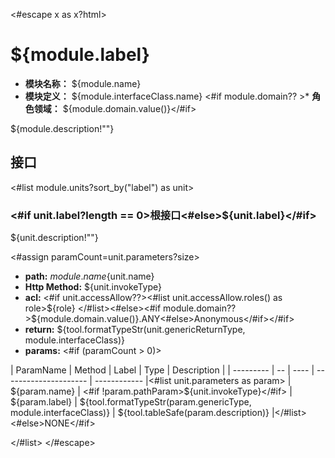 <#escape x as x?html> 
# ${module.label}

* **模块名称：** ${module.name}
* **模块定义：** ${module.interfaceClass.name}
<#if module.domain?? >* **角色领域：** ${module.domain.value()}</#if>

${module.description!""}

## 接口
<#list module.units?sort_by("label") as unit>
### <span id="m${unit_index+1}"><#if unit.label?length == 0>根接口<#else>${unit.label}</#if></span>

${unit.description!""}


<#assign paramCount=unit.parameters?size>
* **path:** ${module.name}${unit.name}
* **Http Method:** ${unit.invokeType}
* **acl:** <#if unit.accessAllow??><#list unit.accessAllow.roles() as role>${role} </#list><#else><#if module.domain?? >${module.domain.value()}.ANY<#else>Anonymous</#if></#if>
* **return:** ${tool.formatTypeStr(unit.genericReturnType, module.interfaceClass)}
* **params:** <#if (paramCount > 0)>

| ParamName | Method | Label | Type                  | Description |
| --------- | -- | ---- | --------------------- | ------------ |<#list unit.parameters as param>
| ${param.name} | <#if !param.pathParam>${unit.invokeType}</#if> | ${param.label} | ${tool.formatTypeStr(param.genericType, module.interfaceClass)} | ${tool.tableSafe(param.description)} |</#list><#else>NONE</#if>

</#list>
</#escape>